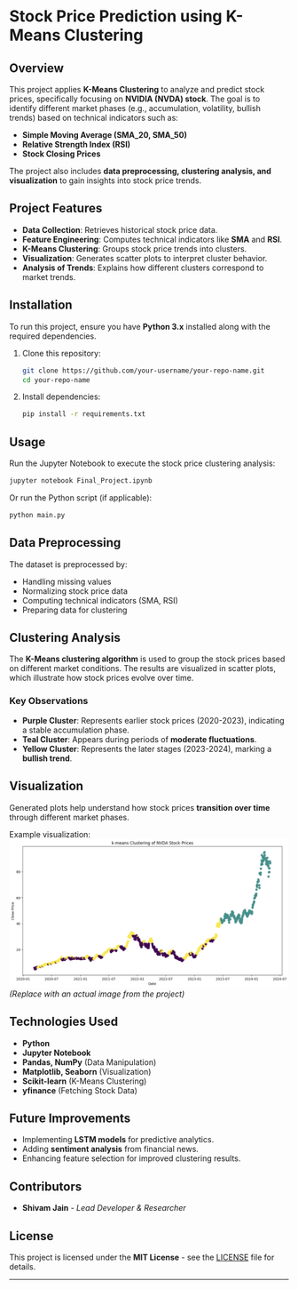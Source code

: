 # **Stock Price Prediction using K-Means Clustering**

## **Overview**
This project applies **K-Means Clustering** to analyze and predict stock prices, specifically focusing on **NVIDIA (NVDA) stock**. The goal is to identify different market phases (e.g., accumulation, volatility, bullish trends) based on technical indicators such as:

- **Simple Moving Average (SMA_20, SMA_50)**
- **Relative Strength Index (RSI)**
- **Stock Closing Prices**

The project also includes **data preprocessing, clustering analysis, and visualization** to gain insights into stock price trends.

## **Project Features**
- **Data Collection**: Retrieves historical stock price data.
- **Feature Engineering**: Computes technical indicators like **SMA** and **RSI**.
- **K-Means Clustering**: Groups stock price trends into clusters.
- **Visualization**: Generates scatter plots to interpret cluster behavior.
- **Analysis of Trends**: Explains how different clusters correspond to market trends.

## **Installation**
To run this project, ensure you have **Python 3.x** installed along with the required dependencies.

1. Clone this repository:
   ```bash
   git clone https://github.com/your-username/your-repo-name.git
   cd your-repo-name
   ```

2. Install dependencies:
   ```bash
   pip install -r requirements.txt
   ```

## **Usage**
Run the Jupyter Notebook to execute the stock price clustering analysis:

```bash
jupyter notebook Final_Project.ipynb
```

Or run the Python script (if applicable):
```bash
python main.py
```

## **Data Preprocessing**
The dataset is preprocessed by:
- Handling missing values
- Normalizing stock price data
- Computing technical indicators (SMA, RSI)
- Preparing data for clustering

## **Clustering Analysis**
The **K-Means clustering algorithm** is used to group the stock prices based on different market conditions. The results are visualized in scatter plots, which illustrate how stock prices evolve over time.

### **Key Observations**
- **Purple Cluster**: Represents earlier stock prices (2020-2023), indicating a stable accumulation phase.
- **Teal Cluster**: Appears during periods of **moderate fluctuations**.
- **Yellow Cluster**: Represents the later stages (2023-2024), marking a **bullish trend**.

## **Visualization**
Generated plots help understand how stock prices **transition over time** through different market phases.

Example visualization:
![Example Clustering Plot](example_plot.png) *(Replace with an actual image from the project)*

## **Technologies Used**
- **Python**
- **Jupyter Notebook**
- **Pandas, NumPy** (Data Manipulation)
- **Matplotlib, Seaborn** (Visualization)
- **Scikit-learn** (K-Means Clustering)
- **yfinance** (Fetching Stock Data)

## **Future Improvements**
- Implementing **LSTM models** for predictive analytics.
- Adding **sentiment analysis** from financial news.
- Enhancing feature selection for improved clustering results.

## **Contributors**
- **Shivam Jain** - *Lead Developer & Researcher*

## **License**
This project is licensed under the **MIT License** - see the [LICENSE](LICENSE) file for details.

---

